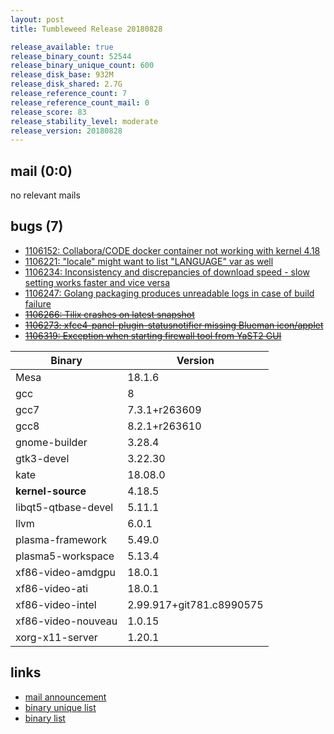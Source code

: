 ```yaml
---
layout: post
title: Tumbleweed Release 20180828

release_available: true
release_binary_count: 52544
release_binary_unique_count: 600
release_disk_base: 932M
release_disk_shared: 2.7G
release_reference_count: 7
release_reference_count_mail: 0
release_score: 83
release_stability_level: moderate
release_version: 20180828
---
```


## mail (0:0)

no relevant mails

## bugs (7)

<!--more-->

- [1106152: Collabora/CODE docker container not working with kernel 4.18](https://bugzilla.opensuse.org/show_bug.cgi?id=1106152)
- [1106221: "locale" might want to list "LANGUAGE" var as well](https://bugzilla.opensuse.org/show_bug.cgi?id=1106221)
- [1106234: Inconsistency and discrepancies of download speed - slow setting works faster and vice versa](https://bugzilla.opensuse.org/show_bug.cgi?id=1106234)
- [1106247: Golang packaging produces unreadable logs in case of build failure](https://bugzilla.opensuse.org/show_bug.cgi?id=1106247)
- ~~[1106266: Tilix crashes on latest snapshot](https://bugzilla.opensuse.org/show_bug.cgi?id=1106266)~~
- ~~[1106273: xfce4-panel-plugin-statusnotifier missing Blueman icon/applet](https://bugzilla.opensuse.org/show_bug.cgi?id=1106273)~~
- ~~[1106319: Exception when starting firewall tool from YaST2 GUI](https://bugzilla.opensuse.org/show_bug.cgi?id=1106319)~~

Binary | Version
--- | ---
Mesa | 18.1.6
gcc | 8
gcc7 | 7.3.1+r263609
gcc8 | 8.2.1+r263610
gnome-builder | 3.28.4
gtk3-devel | 3.22.30
kate | 18.08.0
**kernel-source** | 4.18.5
libqt5-qtbase-devel | 5.11.1
llvm | 6.0.1
plasma-framework | 5.49.0
plasma5-workspace | 5.13.4
xf86-video-amdgpu | 18.0.1
xf86-video-ati | 18.0.1
xf86-video-intel | 2.99.917+git781.c8990575
xf86-video-nouveau | 1.0.15
xorg-x11-server | 1.20.1

## links

- [mail announcement](https://lists.opensuse.org/opensuse-factory/2018-08/msg00330.html)
- [binary unique list](http://download.tumbleweed.boombatower.com/20180828/rpm.unique.list)
- [binary list](http://download.tumbleweed.boombatower.com/20180828/rpm.list)
